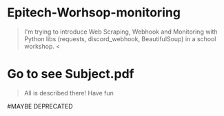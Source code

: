 # Epitech-Worhsop-monitoring
> I'm trying to introduce Web Scraping, Webhook and Monitoring with Python libs (requests, discord_webhook, BeautifulSoup) in a school workshop. <

# Go to see Subject.pdf
> All is described there! Have fun

#MAYBE DEPRECATED

